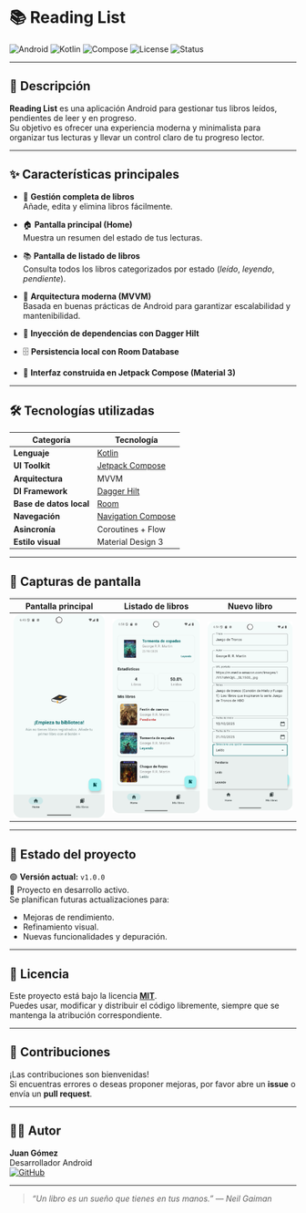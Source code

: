 # 📚 Reading List

![Android](https://img.shields.io/badge/Platform-Android-green?logo=android)
![Kotlin](https://img.shields.io/badge/Kotlin-2.0.21%2B-blue?logo=kotlin)
![Compose](https://img.shields.io/badge/Jetpack%20Compose-UI-orange?logo=jetpackcompose)
![License](https://img.shields.io/badge/License-MIT-lightgrey)
![Status](https://img.shields.io/badge/Version-1.0.0-brightgreen)

---

## 🧩 Descripción

**Reading List** es una aplicación Android para gestionar tus libros leídos, pendientes de leer y en progreso.  
Su objetivo es ofrecer una experiencia moderna y minimalista para organizar tus lecturas y llevar un control claro de tu progreso lector.

---

## ✨ Características principales

- 📖 **Gestión completa de libros**  
  Añade, edita y elimina libros fácilmente.

- 🏠 **Pantalla principal (Home)**  
  Muestra un resumen del estado de tus lecturas.

- 📚 **Pantalla de listado de libros**  
  Consulta todos los libros categorizados por estado (*leído*, *leyendo*, *pendiente*).

- 🧠 **Arquitectura moderna (MVVM)**  
  Basada en buenas prácticas de Android para garantizar escalabilidad y mantenibilidad.

- 💉 **Inyección de dependencias con Dagger Hilt**

- 🗄️ **Persistencia local con Room Database**

- 🎨 **Interfaz construida en Jetpack Compose (Material 3)**

---

## 🛠️ Tecnologías utilizadas

| Categoría | Tecnología |
|------------|-------------|
| **Lenguaje** | [Kotlin](https://kotlinlang.org/) |
| **UI Toolkit** | [Jetpack Compose](https://developer.android.com/jetpack/compose) |
| **Arquitectura** | MVVM |
| **DI Framework** | [Dagger Hilt](https://dagger.dev/hilt/) |
| **Base de datos local** | [Room](https://developer.android.com/training/data-storage/room) |
| **Navegación** | [Navigation Compose](https://developer.android.com/jetpack/compose/navigation) |
| **Asincronía** | Coroutines + Flow |
| **Estilo visual** | Material Design 3 |

---

## 📱 Capturas de pantalla


| Pantalla principal | Listado de libros | Nuevo libro |
|--------------------|-------------------|-------------------|
| ![Home Screenshot](screenshots/Home.png) | ![List Screenshot](screenshots/Home2.png) | ![New Screenshot](screenshots/NewBook.png) |

---

## 🧪 Estado del proyecto

🟢 **Versión actual:** `v1.0.0`  
🔧 Proyecto en desarrollo activo.  
Se planifican futuras actualizaciones para:
- Mejoras de rendimiento.
- Refinamiento visual.
- Nuevas funcionalidades y depuración.

---

## 📝 Licencia

Este proyecto está bajo la licencia **[MIT](LICENSE)**.  
Puedes usar, modificar y distribuir el código libremente, siempre que se mantenga la atribución correspondiente.

---

## 🤝 Contribuciones

¡Las contribuciones son bienvenidas!  
Si encuentras errores o deseas proponer mejoras, por favor abre un **issue** o envía un **pull request**.

---

## 👨‍💻 Autor

**Juan Gómez**  
Desarrollador Android  
[![GitHub](https://img.shields.io/badge/GitHub-juagosin-black?logo=github)](https://github.com/juagosin)

---

> _“Un libro es un sueño que tienes en tus manos.” — Neil Gaiman_
